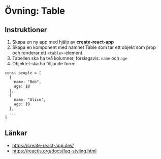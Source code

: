 # Övning: Table

## Instruktioner

1. Skapa en ny app med hjälp av **create-react-app**
2. Skapa en komponent med namnet Table som tar ett objekt som prop och renderar ett `<table>`-element
3. Tabellen ska ha två kolumner, förslagsvis: `name` och `age`
4. Objektet ska ha följande form: 

```
const people = [
  {
    name: "Bob", 
    age: 18
  },
  {
    name: "Alice",
    age: 19
  },
  ...
]
```

## Länkar
- https://create-react-app.dev/
- https://reactjs.org/docs/faq-styling.html